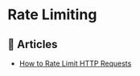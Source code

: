 # Rate Limiting

## 📕 Articles
- [How to Rate Limit HTTP Requests](https://www.alexedwards.net/blog/how-to-rate-limit-http-requests)